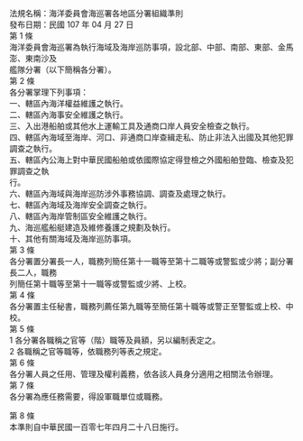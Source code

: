 法規名稱：海洋委員會海巡署各地區分署組織準則  
發布日期：民國 107 年 04 月 27 日  
第 1 條  
海洋委員會海巡署為執行海域及海岸巡防事項，設北部、中部、南部、東部、金馬澎、東南沙及  
艦隊分署（以下簡稱各分署）。  
第 2 條  
各分署掌理下列事項：  
一、轄區內海洋權益維護之執行。  
二、轄區內海事安全維護之執行。  
三、入出港船舶或其他水上運輸工具及通商口岸人員安全檢查之執行。  
四、轄區內海域至海岸、河口、非通商口岸查緝走私、防止非法入出國及其他犯罪調查之執行。  
五、轄區內公海上對中華民國船舶或依國際協定得登檢之外國船舶登臨、檢查及犯罪調查之執  
行。  
六、轄區內海域與海岸巡防涉外事務協調、調查及處理之執行。  
七、轄區內海域及海岸安全調查之執行。  
八、轄區內海岸管制區安全維護之執行。  
九、海巡艦船艇建造及維修養護之規劃及執行。  
十、其他有關海域及海岸巡防事項。  
第 3 條  
各分署置分署長一人，職務列簡任第十一職等至第十二職等或警監或少將；副分署長二人，職務  
列簡任第十職等至第十一職等或警監或少將、上校。  
第 4 條  
各分署置主任秘書，職務列薦任第九職等至簡任第十職等或警正至警監或上校、中校。  
第 5 條  
1 各分署各職稱之官等（階）職等及員額，另以編制表定之。  
2 各職稱之官等職等，依職務列等表之規定。  
第 6 條  
各分署人員之任用、管理及權利義務，依各該人員身分適用之相關法令辦理。  
第 7 條  
各分署為應任務需要，得設軍職單位或職務。  


第 8 條  
本準則自中華民國一百零七年四月二十八日施行。  


